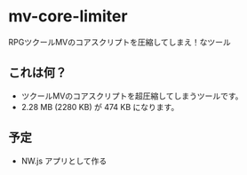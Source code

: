 # mv-core-limiter
RPGツクールMVのコアスクリプトを圧縮してしまえ！なツール

## これは何？

- ツクールMVのコアスクリプトを超圧縮してしまうツールです。
- 2.28 MB (2280 KB) が 474 KB になります。

## 予定

- NW.js アプリとして作る
